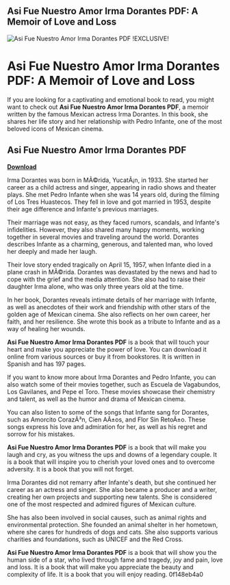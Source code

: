 ## Asi Fue Nuestro Amor Irma Dorantes PDF: A Memoir of Love and Loss

 
![Asi Fue Nuestro Amor Irma Dorantes PDF !EXCLUSIVE!](https://pictures.abebooks.com/isbn/9789703701391-uk.jpg)

 
# Asi Fue Nuestro Amor Irma Dorantes PDF: A Memoir of Love and Loss
 
If you are looking for a captivating and emotional book to read, you might want to check out **Asi Fue Nuestro Amor Irma Dorantes PDF**, a memoir written by the famous Mexican actress Irma Dorantes. In this book, she shares her life story and her relationship with Pedro Infante, one of the most beloved icons of Mexican cinema.
 
## Asi Fue Nuestro Amor Irma Dorantes PDF


[**Download**](https://www.google.com/url?q=https%3A%2F%2Furlgoal.com%2F2tKG6s&sa=D&sntz=1&usg=AOvVaw2dyp68Km1SZIMLT3e-BR5n)

 
Irma Dorantes was born in MÃ©rida, YucatÃ¡n, in 1933. She started her career as a child actress and singer, appearing in radio shows and theater plays. She met Pedro Infante when she was 14 years old, during the filming of Los Tres Huastecos. They fell in love and got married in 1953, despite their age difference and Infante's previous marriages.
 
Their marriage was not easy, as they faced rumors, scandals, and Infante's infidelities. However, they also shared many happy moments, working together in several movies and traveling around the world. Dorantes describes Infante as a charming, generous, and talented man, who loved her deeply and made her laugh.
 
Their love story ended tragically on April 15, 1957, when Infante died in a plane crash in MÃ©rida. Dorantes was devastated by the news and had to cope with the grief and the media attention. She also had to raise their daughter Irma alone, who was only three years old at the time.
 
In her book, Dorantes reveals intimate details of her marriage with Infante, as well as anecdotes of their work and friendship with other stars of the golden age of Mexican cinema. She also reflects on her own career, her faith, and her resilience. She wrote this book as a tribute to Infante and as a way of healing her wounds.
 
**Asi Fue Nuestro Amor Irma Dorantes PDF** is a book that will touch your heart and make you appreciate the power of love. You can download it online from various sources or buy it from bookstores. It is written in Spanish and has 197 pages.
  
If you want to know more about Irma Dorantes and Pedro Infante, you can also watch some of their movies together, such as Escuela de Vagabundos, Los Gavilanes, and Pepe el Toro. These movies showcase their chemistry and talent, as well as the humor and drama of Mexican cinema.
 
You can also listen to some of the songs that Infante sang for Dorantes, such as Amorcito CorazÃ³n, Cien AÃ±os, and Flor Sin RetoÃ±o. These songs express his love and admiration for her, as well as his regret and sorrow for his mistakes.
 
**Asi Fue Nuestro Amor Irma Dorantes PDF** is a book that will make you laugh and cry, as you witness the ups and downs of a legendary couple. It is a book that will inspire you to cherish your loved ones and to overcome adversity. It is a book that you will not forget.
  
Irma Dorantes did not remarry after Infante's death, but she continued her career as an actress and singer. She also became a producer and a writer, creating her own projects and supporting new talents. She is considered one of the most respected and admired figures of Mexican culture.
 
She has also been involved in social causes, such as animal rights and environmental protection. She founded an animal shelter in her hometown, where she cares for hundreds of dogs and cats. She also supports various charities and foundations, such as UNICEF and the Red Cross.
 
**Asi Fue Nuestro Amor Irma Dorantes PDF** is a book that will show you the human side of a star, who lived through fame and tragedy, joy and pain, love and loss. It is a book that will make you appreciate the beauty and complexity of life. It is a book that you will enjoy reading.
 0f148eb4a0
